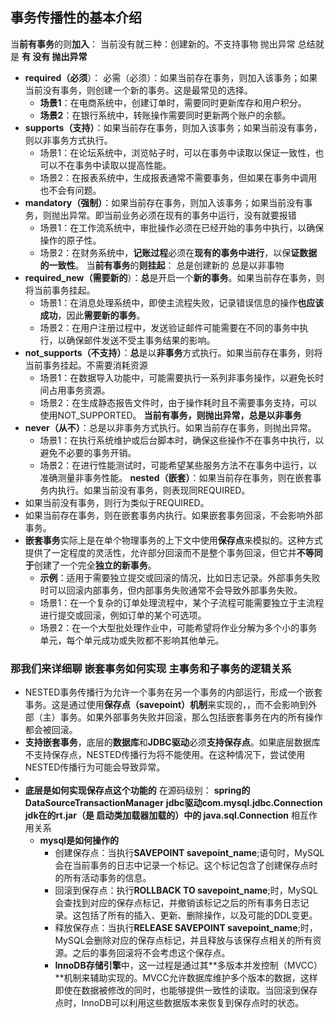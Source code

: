 ## 事务传播性的基本介绍
当**前有事务**的则**加入**： 当前没有就三种：创建新的。不支持事物 抛出异常 总结就是 **有 没有 抛出异常**
  * **required（必须**）： 必需（必须）：如果当前存在事务，则加入该事务；如果当前没有事务，则创建一个新的事务。这是最常见的选择。
    * **场景1**：在电商系统中，创建订单时，需要同时更新库存和用户积分。
    *  **场景2**：在银行系统中，转账操作需要同时更新两个账户的余额。
  * **supports（支持）**：如果当前存在事务，则加入该事务；如果当前没有事务，则以非事务方式执行。
     * 场景1：在论坛系统中，浏览帖子时，可以在事务中读取以保证一致性，也可以不在事务中读取以提高性能。
     * 场景2：在报表系统中，生成报表通常不需要事务，但如果在事务中调用也不会有问题。
  * **mandatory（强制）**：如果当前存在事务，则加入该事务；如果当前没有事务，则抛出异常。即当前业务必须在现有的事务中运行，没有就要报错
    * 场景1：在工作流系统中，审批操作必须在已经开始的事务中执行，以确保操作的原子性。
    * 场景2：在财务系统中，**记账过程**必须在**现有的事务中进行**，以保**证数据的一致性**。
当**前有事务**的**则挂起**： 总是创建新的 总是以非事物 
  * **required_new（需要新的**）：**总**是开启一个**新的事务**。如果当前存在事务，则将当前事务挂起。
    * 场景1：在消息处理系统中，即使主流程失败，记录错误信息的操作**也应该成功**，因此**需要新的事务**。
    * 场景2：在用户注册过程中，发送验证邮件可能需要在不同的事务中执行，以确保邮件发送不受主事务结果的影响。
  * **not_supports（不支持）**：**总**是以**非事务**方式执行。如果当前存在事务，则将当前事务挂起。不需要消耗资源
    * 场景1：在数据导入功能中，可能需要执行一系列非事务操作，以避免长时间占用事务资源。
    * 场景2：在生成静态报告文件时，由于操作耗时且不需要事务支持，可以使用NOT_SUPPORTED。
**当前有事务，则抛出异常，总是以非事务**
  * **never（从不）**：总是以非事务方式执行。如果当前存在事务，则抛出异常。
    * 场景1：在执行系统维护或后台脚本时，确保这些操作不在事务中执行，以避免不必要的事务开销。
    * 场景2：在进行性能测试时，可能希望某些服务方法不在事务中运行，以准确测量非事务性能。
**nested（嵌套）**：如果当前存在事务，则在嵌套事务内执行。如果当前没有事务，则表现同REQUIRED。
  * 如果当前没有事务，则行为类似于REQUIRED。
  * 如果当前存在事务，则在嵌套事务内执行。如果嵌套事务回滚，不会影响外部事务。
  * **嵌套事务**实际上是在单个物理事务的上下文中使用**保存点**来模拟的。这种方式提供了一定程度的灵活性，允许部分回滚而不是整个事务回滚，但它并**不等同于**创建了一个完全**独立的新事务**。
    * **示例**：适用于需要独立提交或回滚的情况，比如日志记录。外部事务失败时可以回滚内部事务，但内部事务失败通常不会导致外部事务失败。
    * 场景1：在一个复杂的订单处理流程中，某个子流程可能需要独立于主流程进行提交或回滚，例如订单的某个可选项。
    * 场景2：在一个大型批处理作业中，可能希望将作业分解为多个小的事务单元，每个单元成功或失败都不影响其他单元。

### 那我们来详细聊 嵌套事务如何实现 主事务和子事务的逻辑关系
  * NESTED事务传播行为允许一个事务在另一个事务的内部运行，形成一个嵌套事务。这是通过使用**保存点（savepoint）机制**来实现的，，而不会影响到外部（主）事务。如果外部事务失败并回滚，那么包括嵌套事务在内的所有操作都会被回滚。
  * **支持嵌套事务**，底层的**数据库**和**JDBC驱动**必须**支持保存点**。如果底层数据库不支持保存点，NESTED传播行为将不能使用。在这种情况下，尝试使用NESTED传播行为可能会导致异常。
  * 
  * **底层是如何实现保存点这个功能的** 在源码级别： **spring的 DataSourceTransactionManager**  **jdbc驱动com.mysql.jdbc.Connection**  **jdk在的rt.jar（是 启动类加载器加载的）中的 java.sql.Connection** 相互作用关系
    * **mysql是如何操作的**
      * 创建保存点：当执行**SAVEPOINT savepoint_name**;语句时，MySQL会在当前事务的日志中记录一个标记。这个标记包含了创建保存点时的所有活动事务的信息。
      * 回滚到保存点：执行**ROLLBACK TO savepoint_name**;时，MySQL会查找到对应的保存点标记，并撤销该标记之后的所有事务日志记录。这包括了所有的插入、更新、删除操作，以及可能的DDL变更。
      * 释放保存点：当执行**RELEASE SAVEPOINT savepoint_name**;时，MySQL会删除对应的保存点标记，并且释放与该保存点相关的所有资源。之后的事务回滚将不会考虑这个保存点。
      * **InnoDB存储引擎**中，这一过程是通过其**多版本并发控制（MVCC）**机制来辅助实现的。MVCC允许数据库维护多个版本的数据，这样即使在数据被修改的同时，也能够提供一致性的读取。当回滚到保存点时，InnoDB可以利用这些数据版本来恢复到保存点时的状态。 
  
